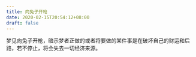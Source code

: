 ```yaml
---
title: 向兔子开枪
date: 2020-02-15T20:54:12+08:00
draft: false
---
```


梦见向兔子开枪，暗示梦者正做的或者将要做的某件事是在破坏自己的财运和后路，若不停止，将会失去一切经济来源。<br>
